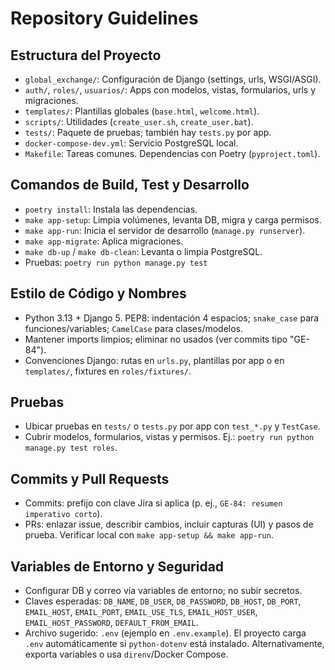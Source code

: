 # Repository Guidelines

## Estructura del Proyecto
- `global_exchange/`: Configuración de Django (settings, urls, WSGI/ASGI).
- `auth/`, `roles/`, `usuarios/`: Apps con modelos, vistas, formularios, urls y migraciones.
- `templates/`: Plantillas globales (`base.html`, `welcome.html`).
- `scripts/`: Utilidades (`create_user.sh`, `create_user.bat`).
- `tests/`: Paquete de pruebas; también hay `tests.py` por app.
- `docker-compose-dev.yml`: Servicio PostgreSQL local.
- `Makefile`: Tareas comunes. Dependencias con Poetry (`pyproject.toml`).

## Comandos de Build, Test y Desarrollo
- `poetry install`: Instala las dependencias.
- `make app-setup`: Limpia volúmenes, levanta DB, migra y carga permisos.
- `make app-run`: Inicia el servidor de desarrollo (`manage.py runserver`).
- `make app-migrate`: Aplica migraciones.
- `make db-up` / `make db-clean`: Levanta o limpia PostgreSQL.
- Pruebas: `poetry run python manage.py test`

## Estilo de Código y Nombres
- Python 3.13 + Django 5. PEP8: indentación 4 espacios; `snake_case` para funciones/variables; `CamelCase` para clases/modelos.
- Mantener imports limpios; eliminar no usados (ver commits tipo "GE-84").
- Convenciones Django: rutas en `urls.py`, plantillas por app o en `templates/`, fixtures en `roles/fixtures/`.

## Pruebas
- Ubicar pruebas en `tests/` o `tests.py` por app con `test_*.py` y `TestCase`.
- Cubrir modelos, formularios, vistas y permisos. Ej.: `poetry run python manage.py test roles`.

## Commits y Pull Requests
- Commits: prefijo con clave Jira si aplica (p. ej., `GE-84: resumen imperativo corto`).
- PRs: enlazar issue, describir cambios, incluir capturas (UI) y pasos de prueba. Verificar local con `make app-setup && make app-run`.

## Variables de Entorno y Seguridad
- Configurar DB y correo vía variables de entorno; no subir secretos.
- Claves esperadas: `DB_NAME`, `DB_USER`, `DB_PASSWORD`, `DB_HOST`, `DB_PORT`, `EMAIL_HOST`, `EMAIL_PORT`, `EMAIL_USE_TLS`, `EMAIL_HOST_USER`, `EMAIL_HOST_PASSWORD`, `DEFAULT_FROM_EMAIL`.
- Archivo sugerido: `.env` (ejemplo en `.env.example`). El proyecto carga `.env` automáticamente si `python-dotenv` está instalado. Alternativamente, exporta variables o usa `direnv`/Docker Compose.
